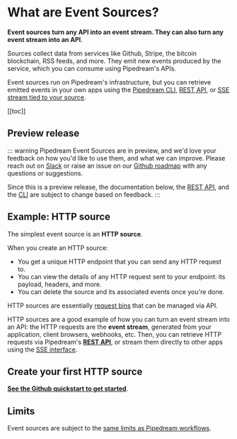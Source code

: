 # What are Event Sources?

**Event sources turn any API into an event stream. They can also turn any event stream into an API**.

Sources collect data from services like Github, Stripe, the bitcoin blockchain, RSS feeds, and more. They emit new events produced by the service, which you can consume using Pipedream's APIs.

Event sources run on Pipedream's infrastructure, but you can retrieve emitted events in your own apps using the [Pipedream CLI](/cli/reference/), [REST API](/api/reference/), or [SSE stream tied to your source](/event-sources/consuming-events/).

[[toc]]

## Preview release

::: warning
Pipedream Event Sources are in preview, and we'd love your feedback on how you'd like to use them, and what we can improve. Please reach out on [Slack](https://pipedream.com/community) or raise an issue on our [Github roadmap](https://github.com/PipedreamHQ/roadmap) with any questions or suggestions.

Since this is a preview release, the documentation below, the [REST API](/api/reference), and the [CLI](/cli/reference/) are subject to change based on feedback.
:::

## Example: HTTP source

The simplest event source is an **HTTP source**.

When you create an HTTP source:

- You get a unique HTTP endpoint that you can send any HTTP request to.
- You can view the details of any HTTP request sent to your endpoint: its payload, headers, and more.
- You can delete the source and its associated events once you're done.

HTTP sources are essentially [request bins](https://requestbin.com) that can be managed via API.

HTTP sources are a good example of how you can turn an event stream into an API: the HTTP requests are the **event stream**, generated from your application, client browsers, webhooks, etc. Then, you can retrieve HTTP requests via Pipedream's [**REST API**](/api/reference/), or stream them directly to other apps using the [SSE interface](/event-sources/consuming-events/).

## Create your first HTTP source

[**See the Github quickstart to get started**](https://github.com/PipedreamHQ/pipedream/tree/master/apps/http#quickstart).

## Limits

Event sources are subject to the [same limits as Pipedream workflows](/limits).

<Footer />
